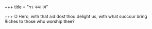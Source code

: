 +++
title = "१९ कया त्वं"

+++
O Hero, with that aid dost thou delight us, with what succour bring  
     Riches to those who worship thee?